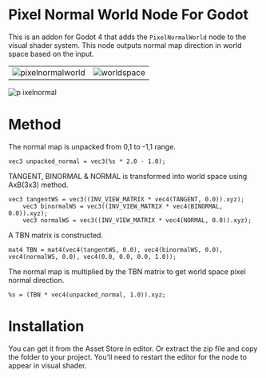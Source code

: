 # Pixel Normal World Node For Godot
This is an addon for Godot 4 that adds the `PixelNormalWorld` node to the visual shader system. This node outputs normal map direction in world space based on the input.

|||
| -----|-------|
|![pixelnormalworld](https://github.com/user-attachments/assets/8bf3cdd6-1b21-44aa-8e72-6c43e1c7950f)|![worldspace](https://github.com/user-attachments/assets/4ebe7f5c-7dd7-4faa-a3ef-ba0c3ae71e06)|

![p ixelnormal](https://github.com/user-attachments/assets/f3f8992a-745e-4261-b3aa-7651d637b77a)

# Method
The normal map is unpacked from 0,1 to -1,1 range.

    vec3 unpacked_normal = vec3(%s * 2.0 - 1.0);

TANGENT, BINORMAL & NORMAL is transformed into world space using AxB(3x3) method.

    vec3 tangentWS = vec3((INV_VIEW_MATRIX * vec4(TANGENT, 0.0)).xyz);
		vec3 binormalWS = vec3((INV_VIEW_MATRIX * vec4(BINORMAL, 0.0)).xyz);
		vec3 normalWS = vec3((INV_VIEW_MATRIX * vec4(NORMAL, 0.0)).xyz);

A TBN matrix is constructed.

    mat4 TBN = mat4(vec4(tangentWS, 0.0), vec4(binormalWS, 0.0), vec4(normalWS, 0.0), vec4(0.0, 0.0, 0.0, 1.0));

The normal map is multiplied by the TBN matrix to get world space pixel normal direction.

    %s = (TBN * vec4(unpacked_normal, 1.0)).xyz;

# Installation
You can get it from the Asset Store in editor.
Or extract the zip file and copy the folder to your project. You'll need to restart the editor for the node to appear in visual shader.
